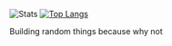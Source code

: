 ![Stats](https://github-readme-stats.vercel.app/api?username=PaulvonRedmont&show_icons=true&theme=radical)
[![Top Langs](https://github-readme-stats.vercel.app/api/top-langs/?username=PaulvonRedmont&layout=donut-vertical)](https://github.com/PaulvonRedmont/github-readme-stats)

Building random things because why not
